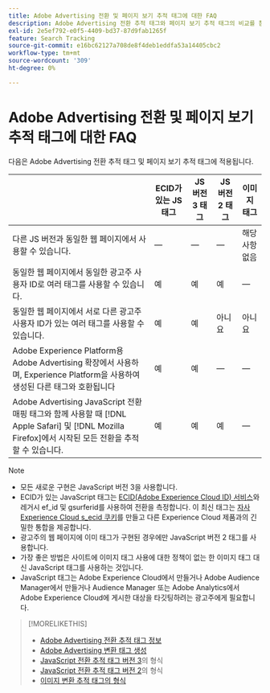 ```yaml
---
title: Adobe Advertising 전환 및 페이지 보기 추적 태그에 대한 FAQ
description: Adobe Advertising 전환 추적 태그와 페이지 보기 추적 태그의 비교를 참조하십시오.
exl-id: 2e5ef792-e0f5-4409-bd37-87d9fab1265f
feature: Search Tracking
source-git-commit: e16bc62127a708de8f4deb1eddfa53a14405cbc2
workflow-type: tm+mt
source-wordcount: '309'
ht-degree: 0%

---
```


# Adobe Advertising 전환 및 페이지 보기 추적 태그에 대한 FAQ

다음은 Adobe Advertising 전환 추적 태그 및 페이지 보기 추적 태그에 적용됩니다.

| | ECID가 있는 JS 태그 | JS 버전 3 태그 | JS 버전 2 태그 | 이미지 태그 |
| ---- | ---- | ---- | ---- | ---- |
| 다른 JS 버전과 동일한 웹 페이지에서 사용할 수 있습니다. | — | — | — | 해당 사항 없음 |
| 동일한 웹 페이지에서 동일한 광고주 사용자 ID로 여러 태그를 사용할 수 있습니다. | 예 | 예 | 예 | — |
| 동일한 웹 페이지에서 서로 다른 광고주 사용자 ID가 있는 여러 태그를 사용할 수 있습니다. | 예 | 예 | 아니요 | 아니요 |
| Adobe Experience Platform용 Adobe Advertising 확장에서 사용하며, Experience Platform을 사용하여 생성된 다른 태그와 호환됩니다 | 예 | 예 | — | — |
| Adobe Advertising JavaScript 전환 매핑 태그와 함께 사용할 때 [!DNL Apple Safari] 및 [!DNL Mozilla Firefox]에서 시작된 모든 전환을 추적할 수 있습니다. | 예 | 예 | 예 | — |

<!-- add link to page on conversion mapping tag above? -->

>[!NOTE]
>
>* 모든 새로운 구현은 JavaScript 버전 3을 사용합니다.
>* ECID가 있는 JavaScript 태그는 [ECID(Adobe Experience Cloud ID) 서비스](https://experienceleague.adobe.com/docs/id-service/using/intro/overview.html)와 레거시 ef_id 및 gsurferid를 사용하여 전환을 측정합니다. 이 최신 태그는 [자사 Experience Cloud s_ecid 쿠키](https://experienceleague.adobe.com/docs/core-services/interface/administration/ec-cookies/cookies-first-party.html)를 만들고 다른 Experience Cloud 제품과의 긴밀한 통합을 제공합니다.
>* 광고주의 웹 페이지에 이미 태그가 구현된 경우에만 JavaScript 버전 2 태그를 사용합니다.
>* 가장 좋은 방법은 사이트에 이미지 태그 사용에 대한 정책이 없는 한 이미지 태그 대신 JavaScript 태그를 사용하는 것입니다.
>* JavaScript 태그는 Adobe Experience Cloud에서 만들거나 Adobe Audience Manager에서 만들거나 Audience Manager 또는 Adobe Analytics에서 Adobe Experience Cloud에 게시한 대상을 타깃팅하려는 광고주에게 필요합니다.

>[!MORELIKETHIS]
>
>* [Adobe Advertising 전환 추적 태그 정보](/help/search-social-commerce/tracking/conversion-tracking-advertising.md)
>* [Adobe Advertising 변환 태그 생성](/help/search-social-commerce/tools/conversion-tag-generate.md)
>* [JavaScript 전환 추적 태그 버전 3](/help/search-social-commerce/tracking/format-conversion-tag-jsv3.md)의 형식
>* [JavaScript 전환 추적 태그 버전 2](/help/search-social-commerce/tracking/format-conversion-tag-jsv2.md)의 형식
>* [이미지 변환 추적 태그의 형식](/help/search-social-commerce/tracking/format-conversion-tag-image.md)

<!-- add if I keep the file:  
>* The Adobe Advertising JavaScript conversion mapping tag
-->
